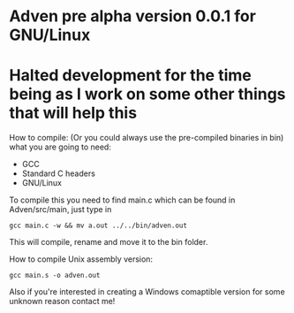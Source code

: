 # Adven pre alpha version 0.0.1 for GNU/Linux

# Halted development for the time being as I work on some other things that will help this

How to compile: (Or you could always use the pre-compiled binaries in bin)
what you are going to need:
* GCC
* Standard C headers
* GNU/Linux

To compile this you need to find main.c which can be found in Adven/src/main,
just type in
```
gcc main.c -w && mv a.out ../../bin/adven.out
```
This will compile, rename and move it to the bin folder.

How to compile Unix assembly version:
```
gcc main.s -o adven.out
```

Also if you're interested in creating a Windows comaptible version for some
unknown reason contact me!
